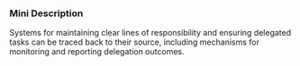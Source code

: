 ### Mini Description

Systems for maintaining clear lines of responsibility and ensuring delegated tasks can be traced back to their source, including mechanisms for monitoring and reporting delegation outcomes.
